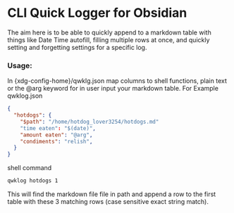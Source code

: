 # CLI Quick Logger for Obsidian
The aim here is to be able to quickly append to a markdown table with things like Date Time autofill, filling multiple rows at once, and quickly setting and forgetting settings for a specific log.

### Usage:
In {xdg-config-home}/qwklg.json map columns to shell functions, plain text or the @arg keyword for in user input your markdown table.
For Example
qwklog.json
```json
{
  "hotdogs": {
    "$path": "/home/hotdog_lover3254/hotdogs.md"
    "time eaten": "$(date)",
    "amount eaten": "@arg",
    "condiments": "relish",
  }
}
```
shell command
```bash
qwklog hotdogs 1
```
This will find the markdown file file in path and append a row to the first table with these 3 matching rows (case sensitive exact string match).
